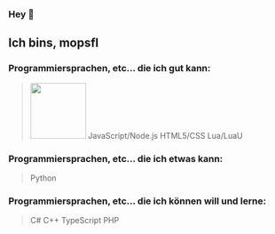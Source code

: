### Hey 👋
## Ich bins, mopsfl

### Programmiersprachen, etc... die ich gut kann:

> <img src="https://cdn.jsdelivr.net/npm/programming-languages-logos/src/javascript/javascript.png" height="100"> JavaScript/Node.js
> HTML5/CSS
> Lua/LuaU

### Programmiersprachen, etc... die ich etwas kann:

> Python

### Programmiersprachen, etc... die ich können will und lerne:

> C#
> C++
> TypeScript
> PHP
